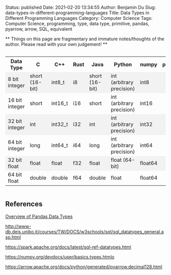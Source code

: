 Status: published
Date: 2021-02-20 13:34:55
Author: Benjamin Du
Slug: data-types-in-different-programming-languages
Title: Data Types in Different Programming Languages
Category: Computer Science
Tags: Computer Science, programming, type, data type, primitive, pandas, pyarrow, arrow, SQL, equivalent

**
Things on this page are fragmentary and immature notes/thoughts of the author.
Please read with your own judgement!
**

<div style="overflow-x:auto;">
<style>
    tr:nth-child(even) {background-color: #f2f2f2}
</style>
<table style="width:100%">
  <tr>
    <th> Data Type </th>
    <th> C </th>
    <th> C++ </th>
    <th> Rust </th>
    <th> Java </th>
    <th> Python </th>
    <th> numpy </th>
    <th> pyarrow </th>
    <th> Spark SQL </th>
    <th> SQL </th>
  </tr>
  <tr>
    <td> 8 bit integer </td>
    <td> short (16-bit)</td>
    <td> int8_t </td>
    <td> i8 </td>
    <td> short (16-bit) </td>
    <td> int (arbitrary precision) </td>
    <td> int8 </td>
    <td> </td>
    <td> TinyInt </td>
    <td> </td>
  </tr>
  <tr>
    <td> 16 bit integer </td>
    <td> short </td>
    <td> int16_t </td>
    <td> i16 </td>
    <td> short </td>
    <td> int (arbitrary precision) </td>
    <td> int16 </td>
    <td> </td>
    <td> SmallInt </td>
    <td> SmallInt </td>
  </tr>
  <tr>
    <td> 32 bit integer </td>
    <td> int </td>
    <td> int32_t </td>
    <td> i32 </td>
    <td> int </td>
    <td> int (arbitrary precision) </td>
    <td> int32 </td>
    <td> </td>
    <td> int </td>
    <td> </td>
  </tr>
  <tr>
    <td> 64 bit integer </td>
    <td> long </td>
    <td> int64_t </td>
    <td> i64 </td>
    <td> long </td>
    <td> int (arbitrary precision) </td>
    <td> int64 </td>
    <td> </td>
    <td> BigInt </td>
    <td> BigInt </td>
  </tr>
  <tr>
    <td> 32 bit float </td>
    <td> float </td>
    <td> float </td>
    <td> f32 </td>
    <td> float </td>
    <td> float (64-bit) </td>
    <td> float64 </td>
    <td> </td>
    <td> decimal(n,k) or double </td>
    <td> decimal(n,k) </td>
  </tr>
  <tr>
    <td> 64 bit float </td>
    <td> double </td>
    <td> double </td>
    <td> f64 </td>
    <td> double </td>
    <td> float </td>
    <td> float64 </td>
    <td> </td>
    <td> decimal(n,k) or double </td>
    <td> decimal(n,k) </td>
  </tr>
  
</table>
</div>


## References 

[Overview of Pandas Data Types](https://pbpython.com/pandas_dtypes.html)

http://www-db.deis.unibo.it/courses/TW/DOCS/w3schools/sql/sql_datatypes_general.asp.html

https://spark.apache.org/docs/latest/sql-ref-datatypes.html

https://numpy.org/devdocs/user/basics.types.htmlo

https://arrow.apache.org/docs/python/generated/pyarrow.decimal128.html